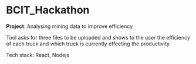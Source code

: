 # BCIT_Hackathon

**Project**: Analysing mining data to improve efficiency

Tool asks for three files to be uploaded and shows to the user the efficiency of each truck and which truck is currently effecting the productivity.

Tech stack: React, Nodejs

